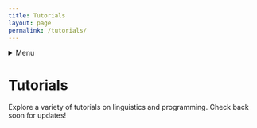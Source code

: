 ```yaml
---
title: Tutorials
layout: page
permalink: /tutorials/
---
```


<details><summary>Menu</summary>

[Home](/)  
[About](/about/)  
[Tutorials](/tutorials/)  
[Publications](/publications/)  
[Contact](/contact/)
</details>

# Tutorials

Explore a variety of tutorials on linguistics and programming. Check back soon for updates!
